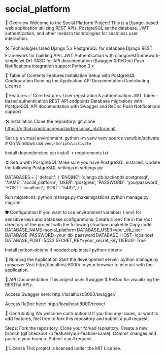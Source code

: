 # social_platform

🚀 Overview
Welcome to the Social Platform Project!
This is a Django-based web application utilizing REST APIs, PostgreSQL as the database, JWT authentication, and other modern technologies for seamless user interaction.

🛠️ Technologies Used
Django 5.x
PostgreSQL for database
Django REST Framework for building APIs
JWT Authentication with djangorestframework-simplejwt
Drf-YASG for API documentation (Swagger & ReDoc)
Push Notifications integration support
Python 3.x

📂 Table of Contents
Features
Installation
Setup with PostgreSQL
Configuration
Running the Application
API Documentation
Contributing
License

🎉 Features
✅ Core features:
User registration & authentication
JWT Token-based authentication
REST API endpoints
Database migrations with PostgreSQL
API documentation with Swagger and ReDoc
Push Notifications support

🛠️ Installation
Clone the repository:
git clone https://github.com/anageguchadze/social_platform.git

Set up a virtual environment:
python -m venv venv
source venv/bin/activate  # On Windows use `venv\Scripts\activate`

Install dependencies:
pip install -r requirements.txt

⚙️ Setup with PostgreSQL
Make sure you have PostgreSQL installed.
Update the following PostgreSQL settings in settings.py:

DATABASES = {
    'default': {
        'ENGINE': 'django.db.backends.postgresql',
        'NAME': 'social_platform',
        'USER': 'postgres',
        'PASSWORD': 'yourpassword',
        'HOST': 'localhost',
        'PORT': '5432',
    }
}

Run migrations:
python manage.py makemigrations
python manage.py migrate

🛡️ Configuration
If you want to use environment variables (.env) for sensitive keys and database configurations:
Create a .env file in the root directory of the project with the following structure:
makefile
Copy code
DATABASE_NAME=social_platform
DATABASE_USER=your_db_user
DATABASE_PASSWORD=your_db_password
DATABASE_HOST=localhost
DATABASE_PORT=5432
SECRET_KEY=your_secret_key
DEBUG=True

Install python-dotenv if needed:
pip install python-dotenv

🚀 Running the Application
Start the development server:
python manage.py runserver
Visit http://localhost:8000/ in your browser to interact with the application.

📜 API Documentation
This project uses Swagger & ReDoc for visualizing the RESTful APIs.

Access Swagger here:
http://localhost:8000/swagger/

Access ReDoc here:
http://localhost:8000/redoc/

🤝 Contributing
We welcome contributions! If you find any issues, or want to add features, feel free to fork this repository and submit a pull request.

Steps:
Fork the repository.
Clone your forked repository.
Create a new branch (git checkout -b feature/your-feature-name).
Commit changes and push to your branch.
Submit a pull request.

📄 License
This project is licensed under the MIT License.

